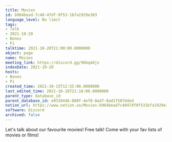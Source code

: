 ```yaml
---
title: Movies
id: b964bead-7c40-47df-9f53-1bfa1929e303
language_level: No limit
tags:
- Talk
- 2021-10-20
- Bones
- Pi
talktime: 2021-10-20T21:00:00.0000000
object: page
name: Movies
meeting_link: https://discord.gg/9Kbq4djs
indexDate: 2021-10-20
hosts:
- Bones
- Pi
created_time: 2021-10-15T12:55:00.0000000
last_edited_time: 2021-10-16T21:18:00.0000000
parent_type: database_id
parent_database_id: e9339446-880f-4ef0-8ad7-8ad1f507dded
notion_url: https://www.notion.so/Movies-b964bead7c4047df9f531bfa1929e303
software: Discord
archived: false
---
```


Let's talk about our favourite movies!
Free talk! Come with your fav lists of movies or films!


